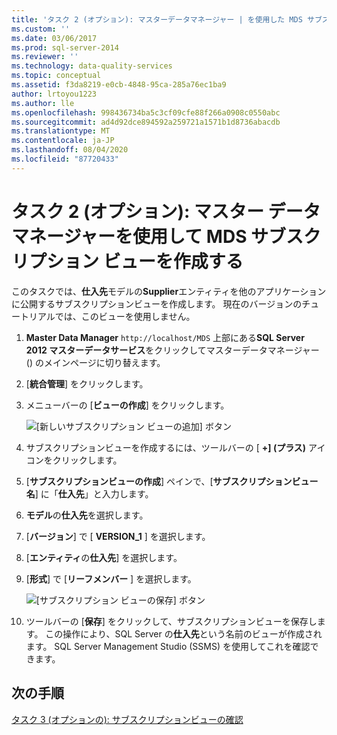 ```yaml
---
title: 'タスク 2 (オプション): マスターデータマネージャー | を使用した MDS サブスクリプションビューの作成Microsoft Docs'
ms.custom: ''
ms.date: 03/06/2017
ms.prod: sql-server-2014
ms.reviewer: ''
ms.technology: data-quality-services
ms.topic: conceptual
ms.assetid: f3da8219-e0cb-4848-95ca-285a76ec1ba9
author: lrtoyou1223
ms.author: lle
ms.openlocfilehash: 998436734ba5c3cf09cfe88f266a0908c0550abc
ms.sourcegitcommit: ad4d92dce894592a259721a1571b1d8736abacdb
ms.translationtype: MT
ms.contentlocale: ja-JP
ms.lasthandoff: 08/04/2020
ms.locfileid: "87720433"
---
```

# <a name="task-2-optional-creating-a-mds-subscription-view-using-master-data-manager"></a>タスク 2 (オプション): マスター データ マネージャーを使用して MDS サブスクリプション ビューを作成する
  このタスクでは、**仕入先**モデルの**Supplier**エンティティを他のアプリケーションに公開するサブスクリプションビューを作成します。 現在のバージョンのチュートリアルでは、このビューを使用しません。  
  
1.  **Master Data Manager** `http://localhost/MDS` 上部にある**SQL Server 2012 マスターデータサービス**をクリックしてマスターデータマネージャー () のメインページに切り替えます。  
  
2.  [**統合管理**] をクリックします。  
  
3.  メニューバーの [**ビューの作成**] をクリックします。  
  
     ![[新しいサブスクリプション ビューの追加] ボタン](../../2014/tutorials/media/et-creatingamdssubscriptionviewusingmdm-01.jpg "[新しいサブスクリプション ビューの追加] ボタン")  
  
4.  サブスクリプションビューを作成するには、ツールバーの [ **+] (プラス)** アイコンをクリックします。  
  
5.  [**サブスクリプションビューの作成**] ペインで、[**サブスクリプションビュー名**] に「**仕入先**」と入力します。  
  
6.  **モデル**の**仕入先**を選択します。  
  
7.  [**バージョン**] で [ **VERSION_1** ] を選択します。  
  
8.  [**エンティティ**の**仕入先**] を選択します。  
  
9. [**形式**] で [**リーフメンバー** ] を選択します。  
  
     ![[サブスクリプション ビューの保存] ボタン](../../2014/tutorials/media/et-creatingamdssubscriptionviewusingmdm-02.jpg "[サブスクリプション ビューの保存] ボタン")  
  
10. ツールバーの [**保存**] をクリックして、サブスクリプションビューを保存します。 この操作により、SQL Server の**仕入先**という名前のビューが作成されます。 SQL Server Management Studio (SSMS) を使用してこれを確認できます。  
  
## <a name="next-step"></a>次の手順  
 [タスク 3 &#40;オプションの&#41;: サブスクリプションビューの確認](task-3-optional-reviewing-the-subscription-views.md)  
  
  
